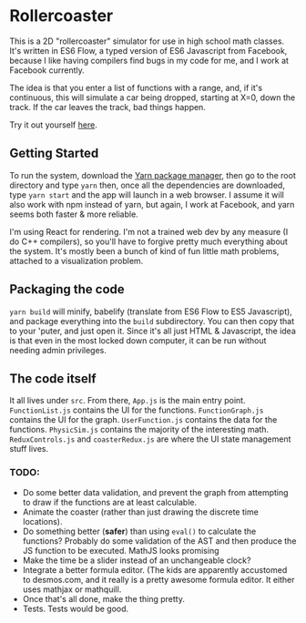 # Rollercoaster

This is a 2D "rollercoaster" simulator for use in high school math classes.
It's written in ES6 Flow, a typed version of ES6 Javascript from Facebook,
because I like having compilers find bugs in my code for me,
and I work at Facebook currently.

The idea is that you enter a list of functions with a range, and,
if it's continuous, this will simulate a car being dropped, starting
at X=0, down the track. If the car leaves the track, bad things
happen.

Try it out yourself [here](https://kevinfrei.github.io/rollercoaster/).

## Getting Started

To run the system, download the
[Yarn package manager](https://yarnpkg.com/docs/install),
then go to the root directory and type `yarn` then, once all the dependencies
are downloaded, type `yarn start` and the app will launch in a web browser.
I assume it will also work with npm instead of yarn, but again,
I work at Facebook, and yarn seems both faster & more reliable.

I'm using React for rendering. I'm not a trained web dev by any
measure (I do C++ compilers), so you'll have to forgive pretty much
everything about the system. It's mostly been a bunch of kind of fun
little math problems, attached to a visualization problem.

## Packaging the code

`yarn build` will minify, babelify (translate from ES6 Flow to ES5
Javascript), and package everything into the `build` subdirectory. You can then
copy that to your 'puter, and just open it. Since it's all just HTML &
Javascript, the idea is that even in the most locked down computer, it can be
run without needing admin privileges.

## The code itself

It all lives under `src`. From there, `App.js` is the main entry point.
`FunctionList.js` contains the UI for the functions.
`FunctionGraph.js` contains the UI for the graph.
`UserFunction.js` contains the data for the functions.
`PhysicSim.js` contains the majority of the interesting math.
`ReduxControls.js` and `coasterRedux.js` are where the UI state management stuff
lives.

### TODO:

* Do some better data validation, and prevent the graph from attempting to draw
  if the functions are at least calculable.
* Animate the coaster (rather than just drawing the discrete time
locations).
* Do something better (**safer**) than using `eval()` to calculate
the functions? Probably do some validation of the AST and then produce the JS
function to be executed. MathJS looks promising
* Make the time be a slider instead of an unchangeable clock?
* Integrate a better formula editor. (The kids are apparently accustomed to
  desmos.com, and it really is a pretty awesome formula editor.
  It either uses mathjax or mathquill.
* Once that's all done, make the thing pretty.
* Tests. Tests would be good.
